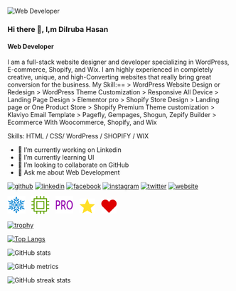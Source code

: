 ![Web Developer](https://scontent.fjsr8-1.fna.fbcdn.net/v/t39.30808-6/336766975_1059916228306167_4181939755052568087_n.png?stp=dst-png_p320x320&_nc_cat=107&cb=99be929b-3346023f&ccb=1-7&_nc_sid=e3f864&_nc_ohc=cl1F3tFomCoAX-OogpE&_nc_ht=scontent.fjsr8-1.fna&oh=00_AfDvwoDNnXmrrxLtYOApDAAnZ9Rg1nfbfCg2VRhcI2xW8A&oe=64D57A31)

### Hi there 👋, I,m Dilruba Hasan
#### Web Developer


I am a full-stack website designer and developer specializing in WordPress, E-commerce, Shopify, and Wix. I am highly experienced in completely creative, unique, and high-Converting websites that really bring great conversion for the business. My Skill:== > WordPress Website Design or Redesign > WordPress Theme Customization > Responsive All Device > Landing Page Design > Elementor pro > Shopify Store Design > Landing page or One Product Store > Shopify Premium Theme customization > Klaviyo Email Template > Pagefly, Gempages, Shogun, Zepify Builder > Ecommerce With Woocommerce, Shopify, and Wix

Skills:  HTML / CSS/ WordPress / SHOPIFY / WIX

- 🔭 I’m currently working on Linkedin 
- 🌱 I’m currently learning UI 
- 👯 I’m looking to collaborate on GitHub 
- 💬 Ask me about Web Development 


[<img src='https://cdn.jsdelivr.net/npm/simple-icons@3.0.1/icons/github.svg' alt='github' height='40'>](https://github.com/dilrubahasan222)  [<img src='https://cdn.jsdelivr.net/npm/simple-icons@3.0.1/icons/linkedin.svg' alt='linkedin' height='40'>](https://www.linkedin.com/in/https://www.linkedin.com/in/dilrubahasan//)  [<img src='https://cdn.jsdelivr.net/npm/simple-icons@3.0.1/icons/facebook.svg' alt='facebook' height='40'>](https://www.facebook.com/https://www.facebook.com/dilrubahasanofficial)  [<img src='https://cdn.jsdelivr.net/npm/simple-icons@3.0.1/icons/instagram.svg' alt='instagram' height='40'>](https://www.instagram.com/https://www.instagram.com/dilrubainfo//)  [<img src='https://cdn.jsdelivr.net/npm/simple-icons@3.0.1/icons/twitter.svg' alt='twitter' height='40'>](https://twitter.com/https://twitter.com/Dilrubahasan222)  [<img src='https://cdn.jsdelivr.net/npm/simple-icons@3.0.1/icons/icloud.svg' alt='website' height='40'>](dilrubahasan.com)  

<a href='https://archiveprogram.github.com/'><img src='https://raw.githubusercontent.com/acervenky/animated-github-badges/master/assets/acbadge.gif' width='40' height='40'></a> <a href='https://docs.github.com/en/developers'><img src='https://raw.githubusercontent.com/acervenky/animated-github-badges/master/assets/devbadge.gif' width='40' height='40'></a> <a href='https://github.com/pricing'><img src='https://raw.githubusercontent.com/acervenky/animated-github-badges/master/assets/pro.gif' width='40' height='40'></a> <a href='https://stars.github.com/'><img src='https://raw.githubusercontent.com/acervenky/animated-github-badges/master/assets/starbadge.gif' width='35' height='35'></a> <a href='https://docs.github.com/en/github/supporting-the-open-source-community-with-github-sponsors'><img src='https://raw.githubusercontent.com/acervenky/animated-github-badges/master/assets/sponsorbadge.gif' width='35' height='35'></a> 

[![trophy](https://github-profile-trophy.vercel.app/?username=dilrubahasan222)](https://github.com/ryo-ma/github-profile-trophy)

[![Top Langs](https://github-readme-stats.vercel.app/api/top-langs/?username=dilrubahasan222)](https://github.com/anuraghazra/github-readme-stats)

![GitHub stats](https://github-readme-stats.vercel.app/api?username=dilrubahasan222&show_icons=true&count_private=true)  

![GitHub metrics](https://metrics.lecoq.io/dilrubahasan222)  

![GitHub streak stats](https://streak-stats.demolab.com/?user=dilrubahasan222)  



